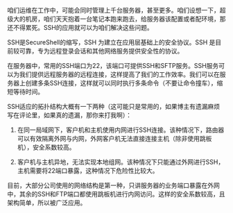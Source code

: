 ﻿咱们运维在工作中，可能会同时管理上千台服务器，甚至更多。咱们设想一下，超级大的机房，咱们天天抱着一台笔记本跑来跑去，给服务器该配置或者配环境，那还不得累死。SSH的应用就可以为咱们解决这些问题。

SSH是SecureShell的缩写，SSH 为建立在应用层基础上的安全协议。SSH 是目前较可靠，专为远程登录会话和其他网络服务提供安全性的协议。

在服务器中，常用的SSH端口为22，该端口可提供SSH和SFTP服务。SSH服务可以为我们提供远程服务器的远程连接，这样提高了我们的工作效率。我们可以在服务器上创建多条SSH连接，这样就可以同时执行多条命令（不要让命令撞车），缩短等待时间。

SSH适应的拓扑结构大概有一下两种（这可能只是常用的，如果博主有遗漏麻烦写在评论里，如果真的遗漏，那你来打我啊）：

1. 在同一局域网下，客户机和主机使用内网进行SSH连接。该种情况下，路由器可以有效隔离外网与内网，外网客户机无法直接连接主机（除非使用跳板机），安全系数较高。

2. 客户机与主机异地，无法实现本地组网。该种情况下只能通过外网进行SSH，主机需要将22端口暴露，这种情况下危险性比较大。

目前，大部分公司使用的网络结构是第一种，只讲服务器的业务端口暴露在外网中，其余的SSH和FTP端口都使用跳板机进行内网访问。这样的安全系数较高，且架构简单，所以被广泛应用。
